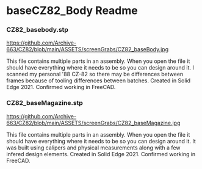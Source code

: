 # baseCZ82_Body Readme

### CZ82_basebody.stp

https://github.com/Archive-663/CZ82/blob/main/ASSETS/screenGrabs/CZ82_baseBody.jpg

This file contains multiple parts in an assembly. When you open the file it should have everything where it needs to be so you can design around it. I scanned my personal '88 CZ-82 so there may be differences between frames because of tooling differences between batches. Created in Solid Edge 2021. Confirmed working in FreeCAD.

### CZ82_baseMagazine.stp

https://github.com/Archive-663/CZ82/blob/main/ASSETS/screenGrabs/CZ82_baseMagazine.jpg

This file contains multiple parts in an assembly. When you open the file it should have everything where it needs to be so you can design around it. It was built using calipers and physical measurements along with a few infered design elements. Created in Solid Edge 2021. Confirmed working in FreeCAD.
